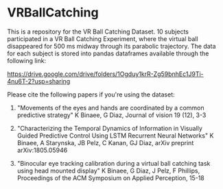 # VRBallCatching
This is a repository for the VR Ball Catching Dataset. 10 subjects participated in a VR Ball Catching Experiment,
where the virtual ball disappeared for 500 ms midway through its parabolic trajectory.
The data for each subject is stored into pandas dataframes available through the following link:

https://drive.google.com/drive/folders/1Ogduy1krR-Zg59bnhEc1J9Ti-4nu6T-2?usp=sharing

Please cite the following papers if you're using the dataset:

1) "Movements of the eyes and hands are coordinated by a common predictive strategy"
   K Binaee, G Diaz, Journal of vision 19 (12), 3-3

2) "Characterizing the Temporal Dynamics of Information in Visually Guided Predictive Control Using LSTM Recurrent Neural Networks"
   K Binaee, A Starynska, JB Pelz, C Kanan, GJ Diaz, arXiv preprint arXiv:1805.05946

3) "Binocular eye tracking calibration during a virtual ball catching task using head mounted display"
   K Binaee, G Diaz, J Pelz, F Phillips, Proceedings of the ACM Symposium on Applied Perception, 15-18
